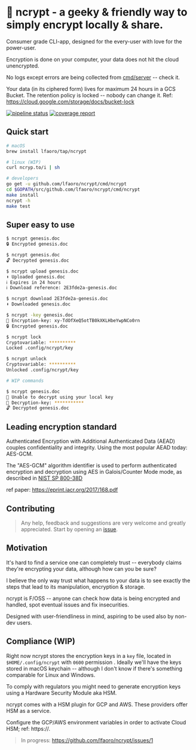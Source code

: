 # 🧬 ncrypt - a geeky & friendly way to simply encrypt locally & share.

Consumer grade CLI-app, designed for the every-user with love for the power-user.

Encryption is done on your computer, your data does not hit the cloud unencrypted.

No logs except errors are being collected from [cmd/server](https://github.com/lfaoro/ncrypt/tree/master/cmd/server) -- check it.

Your data (in its ciphered form) lives for maximum 24 hours in a GCS Bucket. The retention policy is locked -- nobody 
can change it. Ref: https://cloud.google.com/storage/docs/bucket-lock 

[![pipeline status](https://gitlab.com/lfaoro/ncrypt/badges/master/pipeline.svg)](https://gitlab.com/lfaoro/ncrypt/commits/master)
[![coverage report](https://gitlab.com/lfaoro/ncrypt/badges/master/coverage.svg)](https://gitlab.com/lfaoro/ncrypt/commits/master)

## Quick start

```bash
# macOS
brew install lfaoro/tap/ncrypt

# linux (WIP)
curl ncryp.to/i | sh

# developers
go get -u github.com/lfaoro/ncrypt/cmd/ncrypt
cd $GOPATH/src/github.com/lfaoro/ncrypt/cmd/ncrypt
make install
ncrypt -h
make test
```

## Super easy to use

```bash
$ ncrypt genesis.doc
🔒 Encrypted genesis.doc

$ ncrypt genesis.doc
🔓 Decrypted genesis.doc

$ ncrypt upload genesis.doc
⬆️ Uploaded genesis.doc
ℹ️ Expires in 24 hours
ℹ️ Download reference: 2E3fde2a-genesis.doc

$ ncrypt download 2E3fde2a-genesis.doc
⬇️ Downloaded genesis.doc

$ ncrypt -key genesis.doc
🔑 Encryption-key: xy-TdOfXeQ5otTB0kXKLHbeYwpNCo0rn
🔒 Encrypted genesis.doc

$ ncrypt lock 
Cryptovariable: **********
Locked .config/ncrypt/key

$ ncrypt unlock 
Cryptovariable: **********
Unlocked .config/ncrypt/key

# WIP commands

$ ncrypt genesis.doc
🧮 Unable to decrypt using your local key
🔑 Decryption-key: ***********
🔓 Decrypted genesis.doc
```

## Leading encryption standard

Authenticated Encryption with Additional Authenticated Data (AEAD) couples confidentiality and integrity. Using the 
most popular AEAD today: AES-GCM. 

The "AES-GCM" algorithm identifier is used to perform authenticated encryption and decryption using AES in 
Galois/Counter Mode mode, as described in [NIST SP 800-38D](https://csrc.nist.gov/publications/detail/sp/800-38d/final)

ref paper: https://eprint.iacr.org/2017/168.pdf

## Contributing

> Any help, feedback and suggestions are very welcome and greatly appreciated.
> Start by opening an [issue](https://github.com/lfaoro/pkg/issues/new).

## Motivation

It's hard to find a service one can completely trust -- everybody claims they're encrypting your data, although how 
can you be sure? 

I believe the only way trust what happens to your data is to see exactly the steps that lead to its manipulation, 
encryption & storage.

ncrypt is F/OSS -- anyone can check how data is being encrypted and handled, spot eventual issues and fix insecurities.

Designed with user-friendliness in mind, aspiring to be used also by non-dev users.

## Compliance (WIP)

Right now ncrypt stores the encryption keys in a `key` file, located in `$HOME/.config/ncrypt` with `0600` permission
. Ideally we'll have the keys stored in macOS keychain -- although I don't know if there's something comparable for 
Linux and Windows.

To comply with regulators you might need to generate encryption keys using a Hardware Security Module aka HSM. 

ncrypt comes with a HSM plugin for GCP and AWS. These providers offer HSM as a service. 

Configure the GCP/AWS environment variables in order to activate Cloud HSM; ref: https://.

> In progress: https://github.com/lfaoro/ncrypt/issues/1